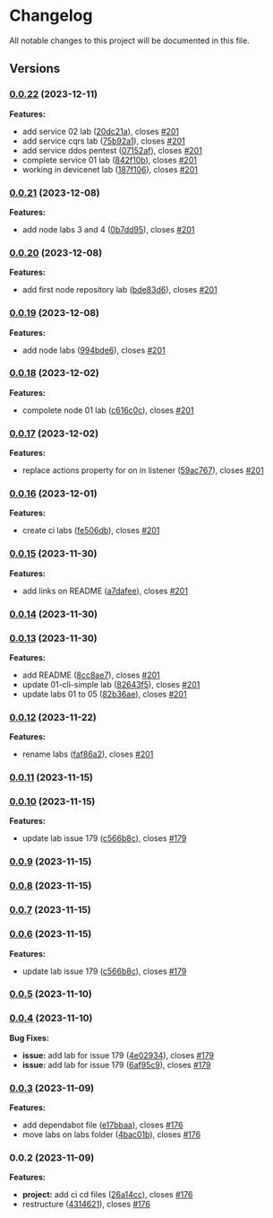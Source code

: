 # Changelog

All notable changes to this project will be documented in this file.

## Versions

### [0.0.22](https://github.com/FlavioLionelRita/lambdaorm-labs/compare/v0.0.21...v0.0.22) (2023-12-11)

**Features:**

* add service 02 lab ([20dc21a](https://github.com/FlavioLionelRita/lambdaorm-labs/commit/20dc21ad85367e4100e018024d140cd316754717)), closes [#201](https://github.com/FlavioLionelRita/lambdaorm-labs/issues/201)
* add service cqrs lab ([75b92a1](https://github.com/FlavioLionelRita/lambdaorm-labs/commit/75b92a1ba30833d4d059d8585317e182088f0bdd)), closes [#201](https://github.com/FlavioLionelRita/lambdaorm-labs/issues/201)
* add service ddos pentest ([07152af](https://github.com/FlavioLionelRita/lambdaorm-labs/commit/07152af000ca84c6144cf24c7e49aebcb241d464)), closes [#201](https://github.com/FlavioLionelRita/lambdaorm-labs/issues/201)
* complete service 01 lab ([842f10b](https://github.com/FlavioLionelRita/lambdaorm-labs/commit/842f10b3f387b7a240f1afef40fe4c9d95bc058c)), closes [#201](https://github.com/FlavioLionelRita/lambdaorm-labs/issues/201)
* working in devicenet lab ([187f106](https://github.com/FlavioLionelRita/lambdaorm-labs/commit/187f106685d0e9c08a309883e9f03f1a16423689)), closes [#201](https://github.com/FlavioLionelRita/lambdaorm-labs/issues/201)

### [0.0.21](https://github.com/FlavioLionelRita/lambdaorm-labs/compare/v0.0.20...v0.0.21) (2023-12-08)

**Features:**

* add node labs 3 and 4 ([0b7dd95](https://github.com/FlavioLionelRita/lambdaorm-labs/commit/0b7dd95c4933d24cb95d4e2050456c971bede94f)), closes [#201](https://github.com/FlavioLionelRita/lambdaorm-labs/issues/201)

### [0.0.20](https://github.com/FlavioLionelRita/lambdaorm-labs/compare/v0.0.19...v0.0.20) (2023-12-08)

**Features:**

* add first node repository lab ([bde83d6](https://github.com/FlavioLionelRita/lambdaorm-labs/commit/bde83d6405740f073ecbeff3c0a527cfdb0558fc)), closes [#201](https://github.com/FlavioLionelRita/lambdaorm-labs/issues/201)

### [0.0.19](https://github.com/FlavioLionelRita/lambdaorm-labs/compare/v0.0.18...v0.0.19) (2023-12-08)

**Features:**

* add node labs ([994bde6](https://github.com/FlavioLionelRita/lambdaorm-labs/commit/994bde6499aeb9f5f7b4b9e5d7e854a7f797a5ea)), closes [#201](https://github.com/FlavioLionelRita/lambdaorm-labs/issues/201)

### [0.0.18](https://github.com/FlavioLionelRita/lambdaorm-labs/compare/v0.0.17...v0.0.18) (2023-12-02)

**Features:**

* compolete node 01 lab ([c616c0c](https://github.com/FlavioLionelRita/lambdaorm-labs/commit/c616c0c5bd84b0ae52918eddf1abd82c9364f7ef)), closes [#201](https://github.com/FlavioLionelRita/lambdaorm-labs/issues/201)

### [0.0.17](https://github.com/FlavioLionelRita/lambdaorm-labs/compare/v0.0.16...v0.0.17) (2023-12-02)

**Features:**

* replace actions property for on in listener ([59ac767](https://github.com/FlavioLionelRita/lambdaorm-labs/commit/59ac767e0a2bd52be13dadc92999320256786f41)), closes [#201](https://github.com/FlavioLionelRita/lambdaorm-labs/issues/201)

### [0.0.16](https://github.com/FlavioLionelRita/lambdaorm-labs/compare/v0.0.15...v0.0.16) (2023-12-01)

**Features:**

* create ci labs ([fe506db](https://github.com/FlavioLionelRita/lambdaorm-labs/commit/fe506db2a1749d9b1cdacbcb5f0f6600b407f3d1)), closes [#201](https://github.com/FlavioLionelRita/lambdaorm-labs/issues/201)

### [0.0.15](https://github.com/FlavioLionelRita/lambdaorm-labs/compare/v0.0.14...v0.0.15) (2023-11-30)

**Features:**

* add links on README ([a7dafee](https://github.com/FlavioLionelRita/lambdaorm-labs/commit/a7dafeee237247986c9e69ed8b5d998382c61f1c)), closes [#201](https://github.com/FlavioLionelRita/lambdaorm-labs/issues/201)

### [0.0.14](https://github.com/FlavioLionelRita/lambdaorm-labs/compare/v0.0.13...v0.0.14) (2023-11-30)

### [0.0.13](https://github.com/FlavioLionelRita/lambdaorm-labs/compare/v0.0.12...v0.0.13) (2023-11-30)

**Features:**

* add README ([8cc8ae7](https://github.com/FlavioLionelRita/lambdaorm-labs/commit/8cc8ae790f2e3a66448bb1eabfc744119805f444)), closes [#201](https://github.com/FlavioLionelRita/lambdaorm-labs/issues/201)
* update 01-cli-simple lab ([82643f5](https://github.com/FlavioLionelRita/lambdaorm-labs/commit/82643f510bd4bccc79977a634dfea5f2088055b5)), closes [#201](https://github.com/FlavioLionelRita/lambdaorm-labs/issues/201)
* update labs 01 to 05 ([82b36ae](https://github.com/FlavioLionelRita/lambdaorm-labs/commit/82b36ae6d60bfa88886c03ccbb01416016a1762e)), closes [#201](https://github.com/FlavioLionelRita/lambdaorm-labs/issues/201)

### [0.0.12](https://github.com/FlavioLionelRita/lambdaorm-labs/compare/v0.0.11...v0.0.12) (2023-11-22)

**Features:**

* rename labs ([faf86a2](https://github.com/FlavioLionelRita/lambdaorm-labs/commit/faf86a2194027b41dbd3df54898f4b275a9f0899)), closes [#201](https://github.com/FlavioLionelRita/lambdaorm-labs/issues/201)

### [0.0.11](https://github.com/FlavioLionelRita/lambdaorm-labs/compare/v0.0.10...v0.0.11) (2023-11-15)

### [0.0.10](https://github.com/FlavioLionelRita/lambdaorm-labs/compare/v0.0.5...v0.0.10) (2023-11-15)

**Features:**

* update lab issue 179 ([c566b8c](https://github.com/FlavioLionelRita/lambdaorm-labs/commit/c566b8c7701ec014a5d401bd52a034968102f4c3)), closes [#179](https://github.com/FlavioLionelRita/lambdaorm-labs/issues/179)

### [0.0.9](https://github.com/FlavioLionelRita/lambdaorm-labs/compare/v0.0.8...v0.0.9) (2023-11-15)

### [0.0.8](https://github.com/FlavioLionelRita/lambdaorm-labs/compare/v0.0.7...v0.0.8) (2023-11-15)

### [0.0.7](https://github.com/FlavioLionelRita/lambdaorm-labs/compare/v0.0.6...v0.0.7) (2023-11-15)

### [0.0.6](https://github.com/FlavioLionelRita/lambdaorm-labs/compare/v0.0.5...v0.0.6) (2023-11-15)

**Features:**

* update lab issue 179 ([c566b8c](https://github.com/FlavioLionelRita/lambdaorm-labs/commit/c566b8c7701ec014a5d401bd52a034968102f4c3)), closes [#179](https://github.com/FlavioLionelRita/lambdaorm-labs/issues/179)

### [0.0.5](https://github.com/FlavioLionelRita/lambdaorm-labs/compare/v0.0.4...v0.0.5) (2023-11-10)

### [0.0.4](https://github.com/FlavioLionelRita/lambdaorm-labs/compare/v0.0.3...v0.0.4) (2023-11-10)

**Bug Fixes:**

* **issue:** add lab for issue 179 ([4e02934](https://github.com/FlavioLionelRita/lambdaorm-labs/commit/4e02934cfa5c3b8ba07e00484b8e969f3c8ea038)), closes [#179](https://github.com/FlavioLionelRita/lambdaorm/issues/179)
* **issue:** add lab for issue 179 ([6af95c9](https://github.com/FlavioLionelRita/lambdaorm-labs/commit/6af95c9f91cb2dfa1a3b6069d81ded7e0e47477e)), closes [#179](https://github.com/FlavioLionelRita/lambdaorm/issues/179)

### [0.0.3](https://github.com/FlavioLionelRita/lambdaorm-labs/compare/v0.0.2...v0.0.3) (2023-11-09)

**Features:**

* add dependabot file ([e17bbaa](https://github.com/FlavioLionelRita/lambdaorm-labs/commit/e17bbaa9cf5fc218b5ee19bc743340fd989e9221)), closes [#176](https://github.com/FlavioLionelRita/lambdaorm/issues/176)
* move labs on labs folder ([4bac01b](https://github.com/FlavioLionelRita/lambdaorm-labs/commit/4bac01bf0027c0fa3085a974e046791c8f40f057)), closes [#176](https://github.com/FlavioLionelRita/lambdaorm/issues/176)

### 0.0.2 (2023-11-09)

**Features:**

* **project:** add ci cd files ([26a14cc](https://github.com/FlavioLionelRita/lambdaorm-labs/commit/26a14cc3068cbff76b8e009d1802531421ff130b)), closes [#176](https://github.com/FlavioLionelRita/lambdaorm-labs/issues/176)
* restructure ([4314621](https://github.com/FlavioLionelRita/lambdaorm-labs/commit/4314621a488b2353b58dfc3e4bf6a24696fc6a88)), closes [#176](https://github.com/FlavioLionelRita/lambdaorm/issues/176)
